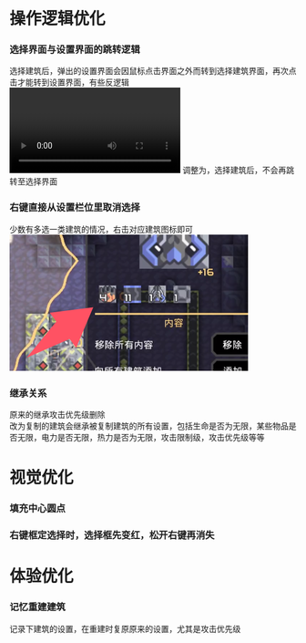 # 操作逻辑优化
### 选择界面与设置界面的跳转逻辑
 选择建筑后，弹出的设置界面会因鼠标点击界面之外而转到选择建筑界面，再次点击才能转到设置界面，有些反逻辑  
<video controls src="QQ202496-15828.mp4" title="Title"></video>
调整为，选择建筑后，不会再跳转至选择界面

### 右键直接从设置栏位里取消选择
少数有多选一类建筑的情况，右击对应建筑图标即可  
![alt text](image.png)

### 继承关系
原来的继承攻击优先级删除  
改为复制的建筑会继承被复制建筑的所有设置，包括生命是否为无限，某些物品是否无限，电力是否无限，热力是否为无限，攻击限制级，攻击优先级等等
# 视觉优化
### 填充中心圆点
### 右键框定选择时，选择框先变红，松开右键再消失
# 体验优化
### 记忆重建建筑
记录下建筑的设置，在重建时复原原来的设置，尤其是攻击优先级
